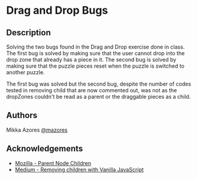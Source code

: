 # Drag and Drop Bugs

## Description

Solving the two bugs found in the Drag and Drop exercise done in class. The first bug is solved by making sure that the user cannot drop into the drop zone that already has a piece in it. The second bug is solved by making sure that the puzzle pieces reset when the puzzle is switched to another puzzle.

The first bug was solved but the second bug, despite the number of codes tested in removing child that are now commented out, was not as the dropZones couldn't be read as a parent or the draggable pieces as a child.

## Authors

Mikka Azores
[@mazores](https://github.com/mazores)

## Acknowledgements

* [Mozilla - Parent Node Children](https://developer.mozilla.org/en-US/docs/Web/API/ParentNode/children)
* [Medium - Removing children with Vanilla JavaScript](https://medium.com/javascript-in-plain-english/how-to-traverse-the-dom-in-javascript-d6555c335b4e)
